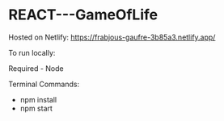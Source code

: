 # REACT---GameOfLife

Hosted on Netlify: https://frabjous-gaufre-3b85a3.netlify.app/

To run locally:

Required - Node

Terminal Commands:
- npm install
- npm start
